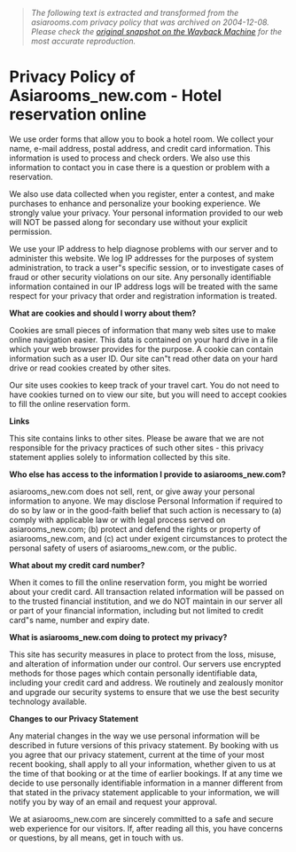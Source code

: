 > *The following text is extracted and transformed from the asiarooms.com privacy policy that was archived on 2004-12-08. Please check the [original snapshot on the Wayback Machine](https://web.archive.org/web/20041208201550id_/http%3A//www.asiarooms.com/privacy-policy) for the most accurate reproduction.*

# Privacy Policy of Asiarooms_new.com - Hotel reservation online

  
We use order forms that allow you to book a hotel room. We collect your name, e-mail address, postal address, and credit card information. This information is used to process and check orders. We also use this information to contact you in case there is a question or problem with a reservation. 

We also use data collected when you register, enter a contest, and make purchases to enhance and personalize your booking experience. We strongly value your privacy. Your personal information provided to our web will NOT be passed along for secondary use without your explicit permission.

We use your IP address to help diagnose problems with our server and to administer this website. We log IP addresses for the purposes of system administration, to track a user"s specific session, or to investigate cases of fraud or other security violations on our site. Any personally identifiable information contained in our IP address logs will be treated with the same respect for your privacy that order and registration information is treated.

**What are cookies and should I worry about them?**

Cookies are small pieces of information that many web sites use to make online navigation easier. This data is contained on your hard drive in a file which your web browser provides for the purpose. A cookie can contain information such as a user ID. Our site can"t read other data on your hard drive or read cookies created by other sites.

Our site uses cookies to keep track of your travel cart. You do not need to have cookies turned on to view our site, but you will need to accept cookies to fill the online reservation form.

**Links**

This site contains links to other sites. Please be aware that we are not responsible for the privacy practices of such other sites - this privacy statement applies solely to information collected by this site.

**Who else has access to the information I provide to asiarooms_new.com?**

asiarooms_new.com does not sell, rent, or give away your personal information to anyone. We may disclose Personal Information if required to do so by law or in the good-faith belief that such action is necessary to (a) comply with applicable law or with legal process served on asiarooms_new.com; (b) protect and defend the rights or property of asiarooms_new.com, and (c) act under exigent circumstances to protect the personal safety of users of asiarooms_new.com, or the public.

**What about my credit card number?**

When it comes to fill the online reservation form, you might be worried about your credit card. All transaction related information will be passed on to the trusted financial institution, and we do NOT maintain in our server all or part of your financial information, including but not limited to credit card"s name, number and expiry date.

**What is asiarooms_new.com doing to protect my privacy?**

This site has security measures in place to protect from the loss, misuse, and alteration of information under our control. Our servers use encrypted methods for those pages which contain personally identifiable data, including your credit card and address. We routinely and zealously monitor and upgrade our security systems to ensure that we use the best security technology available.

**Changes to our Privacy Statement**

Any material changes in the way we use personal information will be described in future versions of this privacy statement. By booking with us you agree that our privacy statement, current at the time of your most recent booking, shall apply to all your information, whether given to us at the time of that booking or at the time of earlier bookings. If at any time we decide to use personally identifiable information in a manner different from that stated in the privacy statement applicable to your information, we will notify you by way of an email and request your approval.

We at asiarooms_new.com are sincerely committed to a safe and secure web experience for our visitors. If, after reading all this, you have concerns or questions, by all means, get in touch with us.  

